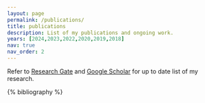 ```yaml
---
layout: page
permalink: /publications/
title: publications
description: List of my publications and ongoing work.
years: [2024,2023,2022,2020,2019,2018]
nav: true
nav_order: 2
---
```

Refer to [Research Gate](https://www.researchgate.net/profile/Siril-Dukkipati/research) and [Google Scholar](https://scholar.google.com/citations?user=IeGmZcAAAAAJ&hl=en&authuser=1) for up to date list of my research.
<!-- _pages/publications.md -->
<div class="publications">

{% bibliography %}

</div>
